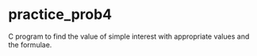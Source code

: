 # practice_prob4
C program to find the value of simple interest with appropriate values and the formulae.
